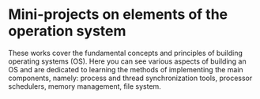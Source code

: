 # Mini-projects on elements of the operation system

These works cover the fundamental concepts and principles of building operating systems (OS).
Here you can see various aspects of building an OS and are dedicated to learning the methods of implementing the main components, namely: process and thread synchronization tools, processor schedulers, memory management, file system.
